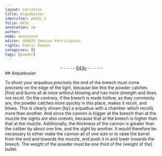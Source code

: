 ```yaml
---
layout: narrative
title: Arquebusier
identifier: p043v_3
folio: 043v
annotation: no
author:
mode: annotated
editor: GR8975 Seminar Participants
rights: Public Domain
categories: []
tags: [powder]
---
```


 <div class="folio" align="center">- - - - - <a href="http://gallica.bnf.fr/ark:/12148/btv1b10500001g/f92.image" target="_blank">043v</a> - - - - - </div>   
## Arquebusier

 
To shoot your <span class="tool">arquebus</span> precisely the end of the breech must come precisely on the edge of the light, because like this the <span class="material">powder</span> catches [fire] and burns all at once without blowing and has more strength and does not recoil. On the contrary, if the breech is made hollow, as they commonly are, the powder catches more quickly in this place, makes it recoil, and blows. This is clearly shown [by] a arquebus with a chamber which recoils more than another. And since the cannon is bigger at the breech than at the muzzle the sights are also uneven, because that at the breech is higher than that at the muzzle. Additionally, the thickness of the cannon is greater than the caliber by about one line, and the sight by another. It would therefore be necessary to either make the cannon all of one size or to raise the barrel from the end and towards the muzzle, and push it in and lower towards the breech. The weight of the powder must be one third of the [weight of the] <span class="tool">bullet</span>.
 